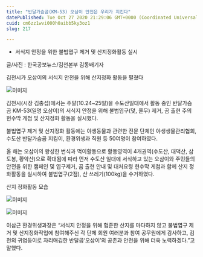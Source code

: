 ```yaml
---
title: "반달가슴곰(KM-53) 오삼이 안전은 우리가 지킨다"
datePublished: Tue Oct 27 2020 21:29:06 GMT+0000 (Coordinated Universal Time)
cuid: cm6zz1wvi000h0aibb5ky3oz1
slug: 217

---
```



- 서식지 안정을 위한 불법엽구 제거 및 산지정화활동 실시

글/사진 : 한국공보뉴스/김천본부 김동배기자

김천시가 오삼이의 서식지 안전을 위해 산지정화 활동을 펼쳤다

![이미지](https://cdn.hashnode.com/res/hashnode/image/upload/v1739247490017/6cd2aca0-2099-4890-a3e1-fc4cf302a907.jpeg)

김천시(시장 김충섭)에서는 주말(10.24~25일)을 수도산일대에서 활동 중인 반달가슴곰 KM-53(일명 오삼이)의 서식지 안정을 위해 불법엽구(덫, 올무) 제거, 곰 출현 주의 현수막 게첨 및 산지정화 활동을 실시했다.

불법엽구 제거 및 산지정화 활동에는 야생동물과 관련한 전문 단체인 야생생물관리협회, 수도산 반달가슴곰 지킴이, 환경위생과 직원 등 50여명이 참여하였다.

올 해는 오삼이의 왕성한 번식과 먹이활동으로 활동영역이 4개권역(수도산, 대덕산, 삼도봉, 황악산)으로 확대됨에 따라 먼저 수도산 일대에 서식하고 있는 오삼이와 주민들의 안전을 위한 캠페인 및 엽구제거, 곰 출현 안내 및 대처요령 현수막 게첨과 함께 산지 정화활동을 실시하여 불법엽구(2점), 산 쓰레기(100kg)을 수거하였다.

산지 정화활동 모습

![이미지](https://cdn.hashnode.com/res/hashnode/image/upload/v1739247492390/f2ba684b-93fc-4e9e-a272-2f2da9ce3b88.jpeg)

![이미지](https://cdn.hashnode.com/res/hashnode/image/upload/v1739247494420/485f9af1-facc-45ff-818c-69bbba6b89ff.jpeg)

이삼근 환경위생과장은 “서식지 안정을 위해 험준한 산지를 마다하지 않고 불법엽구 제거 및 산지정화작업에 참여해주신 각 단체 회원 여러분과 참여 공무원에게 감사하고, 김천의 귀염둥이로 자리매김한 반달곰‘오삼이’의 공존과 안전을 위해 더욱 노력하겠다.”고 말했다.